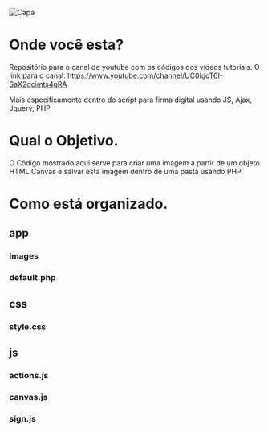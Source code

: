 ![Capa](http://davidsnege.com/wp-content/uploads/2019/10/1.png)

# Onde você esta?

Repositório para o canal de youtube com os códigos dos vídeos tutoriais.
O link para o canal: https://www.youtube.com/channel/UC0lgoT6I-SaX2dcimts4qRA

Mais especificamente dentro do script para firma digital usando JS, Ajax, Jquery, PHP

# Qual o Objetivo.

O Código mostrado aqui serve para criar uma imagem a partir de um objeto HTML Canvas e salvar esta imagem dentro de uma pasta usando PHP

# Como está organizado.

## app 
### images
### default.php

## css 
### style.css

## js 
### actions.js
### canvas.js
### sign.js

